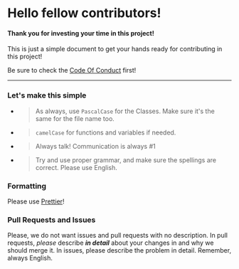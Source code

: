 # Hello fellow contributors!
 
#### Thank you for investing your time in this project!

This is just a simple document to get your hands ready for contributing in this project!

Be sure to check the [Code Of Conduct](https://github.com/hisRoyalty/Disvas/blob/main/CODE_OF_CONDUCT.md) first!

_____________________________________________________________________________________________________________________________________________________________________________________________________________________________________________________

### Let's make this simple

- > As always, use `PascalCase` for the Classes. Make sure it's the same for the file name too.
- > `camelCase` for functions and variables if needed.
- > Always talk! Communication is always #1
- > Try and use proper grammar, and make sure the spellings are correct. Please use English.

### Formatting

Please use [Prettier](https://prettier.io/)!

### Pull Requests and Issues

Please, we do not want issues and pull requests with no description. In pull requests, *please* describe ***in detail*** about your changes in and why we should merge it. In issues, please describe the problem in detail. Remember, always English.
